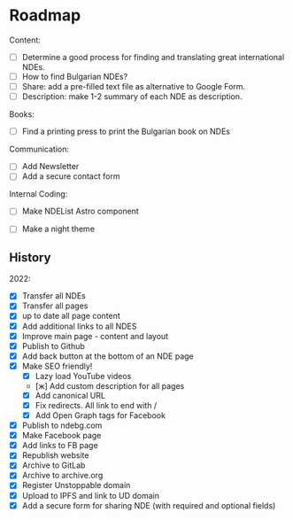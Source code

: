 # Roadmap

Content:
- [ ] Determine a good process for finding and translating great international NDEs.
- [ ] How to find Bulgarian NDEs?
- [ ] Share: add a pre-filled text file as alternative to Google Form.
- [ ] Description: make 1-2 summary of each NDE as description.

Books:
- [ ] Find a printing press to print the Bulgarian book on NDEs

Communication:
- [ ] Add Newsletter
- [ ] Add a secure contact form

Internal Coding:
- [ ] Make NDEList Astro component
- [ ] Make a night theme


## History

2022:

- [x] Transfer all NDEs
- [x] Transfer all pages
- [x] up to date all page content
- [x] Add additional links to all NDES
- [x] Improve main page - content and layout
- [x] Publish to Github
- [x] Add back button at the bottom of an NDE page 
- [x] Make SEO friendly!
  - [x] Lazy load YouTube videos
  - [ж] Add custom description for all pages
  - [x] Add canonical URL
  - [x] Fix redirects. All link to end with /
  - [x] Add Open Graph tags for Facebook
- [x] Publish to ndebg.com
- [x] Make Facebook page
- [x] Add links to FB page
- [x] Republish website
- [x] Archive to GitLab
- [x] Archive to archive.org
- [x] Register Unstoppable domain
- [x] Upload to IPFS and link to UD domain
- [x] Add a secure form for sharing NDE (with required and optional fields)
